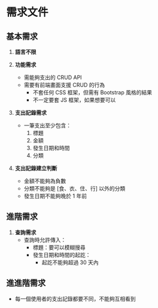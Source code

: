 # 需求文件

## 基本需求

1. **語言不限**

2. **功能需求**
   - 需能夠支出的 CRUD API
   - 需要有前端畫面支援 CRUD 的行為
     - 不套任何 CSS 框架，但需有 Bootstrap 風格的結果
     - 不一定要套 JS 框架，如果想要可以

3. **支出記錄需求**
   - 一筆支出至少包含：
     1. 標題
     2. 金額
     3. 發生日期和時間
     4. 分類

4. **支出記錄建立判斷**
   - 金額不能夠為負數
   - 分類不能夠是 [食、衣、住、行] 以外的分類
   - 發生日期不能夠晚於 1 年前

## 進階需求

1. **查詢需求**
   - 查詢時允許傳入：
     - 標題：要可以模糊搜尋
     - 發生日期和時間的起訖：
       - 起訖不能夠超過 30 天內

## 進進階需求

   - 每一個使用者的支出記錄都要不同，不能夠互相看到
